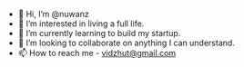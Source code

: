 - 👋 Hi, I’m @nuwanz
- 👀 I’m interested in living a full life.
- 🌱 I’m currently learning to build my startup.
- 💞️ I’m looking to collaborate on anything I can understand.
- 📫 How to reach me - vidzhut@gmail.com

<!---
nuwanz/nuwanz is a ✨ special ✨ repository because its `README.md` (this file) appears on your GitHub profile.
You can click the Preview link to take a look at your changes.
--->
